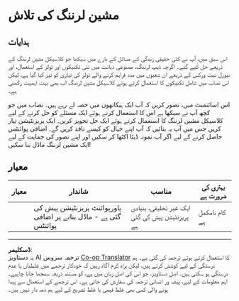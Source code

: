 <!--
CO_OP_TRANSLATOR_METADATA:
{
  "original_hash": "fdebfcd0a3f12c9e2b436ded1aa79885",
  "translation_date": "2025-08-29T13:32:06+00:00",
  "source_file": "9-Real-World/1-Applications/assignment.md",
  "language_code": "ur"
}
-->
# مشین لرننگ کی تلاش

## ہدایات

اس سبق میں، آپ نے کئی حقیقی زندگی کے مسائل کے بارے میں سیکھا جو کلاسیکل مشین لرننگ کے ذریعے حل کیے گئے۔ اگرچہ ڈیپ لرننگ، مصنوعی ذہانت میں نئی تکنیکوں اور ٹولز کے استعمال، اور نیورل نیٹ ورکس کے ذریعے ان شعبوں میں مدد فراہم کرنے والے ٹولز کی تیاری کو تیز کیا گیا ہے، لیکن اس نصاب میں شامل تکنیکوں کا استعمال کرتے ہوئے کلاسیکل مشین لرننگ اب بھی بہت اہمیت رکھتی ہے۔

اس اسائنمنٹ میں، تصور کریں کہ آپ ایک ہیکاتھون میں حصہ لے رہے ہیں۔ نصاب میں جو کچھ آپ نے سیکھا ہے اس کا استعمال کرتے ہوئے ایک مسئلے کو حل کرنے کے لیے کلاسیکل مشین لرننگ کا استعمال کرتے ہوئے ایک حل تجویز کریں۔ ایک پریزنٹیشن تیار کریں جس میں آپ یہ بتائیں کہ آپ اپنے خیال کو کیسے نافذ کریں گے۔ اضافی پوائنٹس حاصل کرنے کے لیے اگر آپ نمونہ ڈیٹا اکٹھا کر سکیں اور اپنے تصور کی حمایت کے لیے ایک مشین لرننگ ماڈل بنا سکیں!

## معیار

| معیار   | شاندار                                                            | مناسب                                           | بہتری کی ضرورت ہے      |
| -------- | ----------------------------------------------------------------- | ----------------------------------------------- | ---------------------- |
|          | پاورپوائنٹ پریزنٹیشن پیش کی گئی ہے - ماڈل بنانے پر اضافی پوائنٹس | ایک غیر تخلیقی، بنیادی پریزنٹیشن پیش کی گئی ہے | کام نامکمل ہے         |

---

**ڈسکلیمر**:  
یہ دستاویز AI ترجمہ سروس [Co-op Translator](https://github.com/Azure/co-op-translator) کا استعمال کرتے ہوئے ترجمہ کی گئی ہے۔ ہم درستگی کے لیے کوشش کرتے ہیں، لیکن براہ کرم آگاہ رہیں کہ خودکار ترجمے میں غلطیاں یا عدم درستگی ہو سکتی ہیں۔ اصل دستاویز، جو اس کی اصل زبان میں ہے، کو مستند ذریعہ سمجھا جانا چاہیے۔ اہم معلومات کے لیے، پیشہ ور انسانی ترجمہ کی سفارش کی جاتی ہے۔ اس ترجمے کے استعمال سے پیدا ہونے والی کسی بھی غلط فہمی یا غلط تشریح کے لیے ہم ذمہ دار نہیں ہیں۔